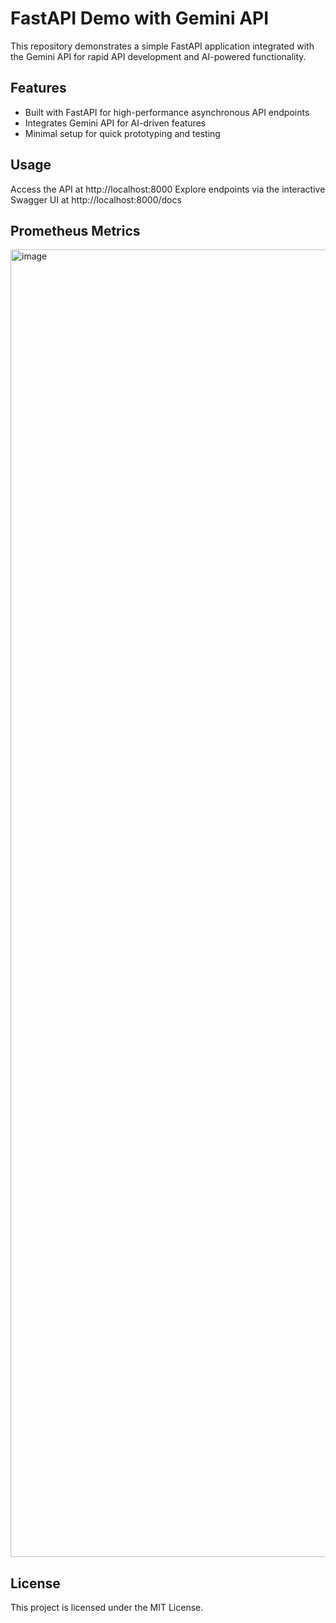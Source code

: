 # FastAPI Demo with Gemini API
This repository demonstrates a simple FastAPI application integrated with the Gemini API for rapid API development and AI-powered functionality.

## Features

- Built with FastAPI for high-performance asynchronous API endpoints
- Integrates Gemini API for AI-driven features
- Minimal setup for quick prototyping and testing

## Usage

Access the API at http://localhost:8000
Explore endpoints via the interactive Swagger UI at http://localhost:8000/docs

## Prometheus Metrics

<img width="1952" height="2092" alt="image" src="https://github.com/user-attachments/assets/00d6047d-d52d-49a5-9cf6-c11c5a9ff8f7" />


## License
This project is licensed under the MIT License.

